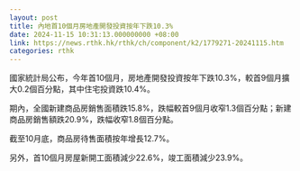 ```yaml
---
layout: post
title: 內地首10個月房地產開發投資按年下跌10.3%
date: 2024-11-15 10:31:13.000000000 +08:00
link: https://news.rthk.hk/rthk/ch/component/k2/1779271-20241115.htm
categories: rthk
---
```


國家統計局公布，今年首10個月，房地產開發投資按年下跌10.3%，較首9個月擴大0.2個百分點，其中住宅投資跌10.4%。

期內，全國新建商品房銷售面積跌15.8%，跌幅較首9個月收窄1.3個百分點；新建商品房銷售額跌20.9%，跌幅收窄1.8個百分點。

截至10月底，商品房待售面積按年增長12.7%。

另外，首10個月房屋新開工面積減少22.6%，竣工面積減少23.9%。
